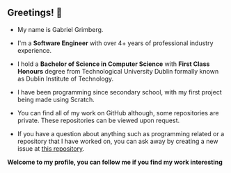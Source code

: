 ## Greetings! 👋

- My name is Gabriel Grimberg.

- I'm a **Software Engineer** with over 4+ years of professional industry experience. 

- I hold a **Bachelor of Science in Computer Science** with **First Class Honours** degree from Technological University Dublin formally known as Dublin Institute of Technology.

- I have been programming since secondary school, with my first project being made using Scratch.

- You can find all of my work on GitHub although, some repositories are private. These repositories can be viewed upon request.

- If you have a question about anything such as programming related or a repository that I have worked on, you can ask away by creating a new issue at [this repository](https://github.com/GabrielGrimberg/GabrielGrimberg/issues/new?assignees=&labels=question&template=custom.md&title=Question%3A+%5BTitle%20of%20Question%5D).

**Welcome to my profile, you can follow me if you find my work interesting**
